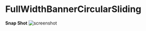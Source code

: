 # FullWidthBannerCircularSliding

<b>Snap Shot</b>
![screenshot](https://cloud.githubusercontent.com/assets/4268709/9982714/7b660034-6002-11e5-9800-29d3aaaa9adc.gif)

